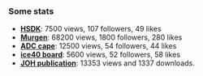 ### Some stats

* __[HSDK](https://hackaday.io/project/10899)__: 7500 views, 107 followers, 49 likes
* __[Murgen](https://hackaday.io/project/9281)__: 68200 views, 1800 followers, 280 likes
* __[ADC cape](https://hackaday.io/project/20455)__: 12500 views, 54 followers, 44 likes
* __[ice40 board](https://hackaday.io/project/28375-un0rick-an-ice40-ultrasound-board)__: 5600 views, 52 followers, 58 likes
* __[JOH publication](https://openhardware.metajnl.com/articles/10.5334/joh.2/metrics/#views)__: 13353 views and 1337 downloads.

